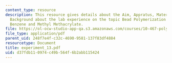```yaml
---
content_type: resource
description: This resource gives details about the Aim, Appratus, Material and Brief
  Background about the lab experience on the topic Bead Polymerization of Divinyl
  Benzene and Methyl Methacrylate.
file: https://ol-ocw-studio-app-qa.s3.amazonaws.com/courses/10-467-polymer-science-laboratory-fall-2005/d37fdb110974c49b564f6b2abb115424_experiment_13.pdf
file_type: application/pdf
parent_uid: 248f7e4f-c32c-4690-9581-137f83df4884
resourcetype: Document
title: experiment_13.pdf
uid: d37fdb11-0974-c49b-564f-6b2abb115424
---
```

